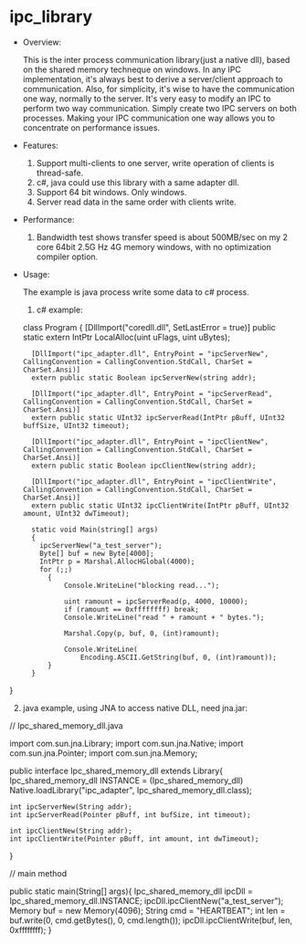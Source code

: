 ipc_library
===========

- Overview:

  This is the inter process communication library(just a native dll), based on the shared memory techneque on windows.
  In any IPC implementation, it's always best to derive a server/client approach to communication. 
  Also, for simplicity, it's wise to have the communication one way, normally to the server. 
  It's very easy to modify an IPC to perform two way communication. Simply create two IPC servers on both processes. 
  Making your IPC communication one way allows you to concentrate on performance issues.
  
  
- Features:

  1. Support multi-clients to one server, write operation of clients is thread-safe.
  2. c#, java could use this library with a same adapter dll.
  3. Support 64 bit windows. Only windows.
  4. Server read data in the same order with clients write.

- Performance:
  
  1. Bandwidth test shows transfer speed is about 500MB/sec on my 2 core 64bit 2.5G Hz 4G memory windows, with no optimization compiler option.

- Usage:
  
  The example is java process write some data to c# process.
  1. c# example:

  class Program
    {
        [DllImport("coredll.dll", SetLastError = true)]
        public static extern IntPtr LocalAlloc(uint uFlags, uint uBytes);

        [DllImport("ipc_adapter.dll", EntryPoint = "ipcServerNew", CallingConvention = CallingConvention.StdCall, CharSet = CharSet.Ansi)]
        extern public static Boolean ipcServerNew(string addr);

        [DllImport("ipc_adapter.dll", EntryPoint = "ipcServerRead", CallingConvention = CallingConvention.StdCall, CharSet = CharSet.Ansi)]
        extern public static UInt32 ipcServerRead(IntPtr pBuff, UInt32 buffSize, UInt32 timeout);

        [DllImport("ipc_adapter.dll", EntryPoint = "ipcClientNew", CallingConvention = CallingConvention.StdCall, CharSet = CharSet.Ansi)]
        extern public static Boolean ipcClientNew(string addr);

        [DllImport("ipc_adapter.dll", EntryPoint = "ipcClientWrite", CallingConvention = CallingConvention.StdCall, CharSet = CharSet.Ansi)]
        extern public static UInt32 ipcClientWrite(IntPtr pBuff, UInt32 amount, UInt32 dwTimeout);
        
        static void Main(string[] args)
        {
          ipcServerNew("a_test_server");
          Byte[] buf = new Byte[4000];
          IntPtr p = Marshal.AllocHGlobal(4000);
          for (;;)
            {
                Console.WriteLine("blocking read...");

                uint ramount = ipcServerRead(p, 4000, 10000);
                if (ramount == 0xffffffff) break;
                Console.WriteLine("read " + ramount + " bytes.");

                Marshal.Copy(p, buf, 0, (int)ramount);

                Console.WriteLine(
                    Encoding.ASCII.GetString(buf, 0, (int)ramount));
            }
        }
}

  2. java example, using JNA to access native DLL, need jna.jar:


// Ipc_shared_memory_dll.java

import com.sun.jna.Library;
import com.sun.jna.Native;
import com.sun.jna.Pointer;
import com.sun.jna.Memory;

public interface Ipc_shared_memory_dll extends Library{
	Ipc_shared_memory_dll INSTANCE = (Ipc_shared_memory_dll) Native.loadLibrary("ipc_adapter", Ipc_shared_memory_dll.class);
	
	int ipcServerNew(String addr);
	int ipcServerRead(Pointer pBuff, int bufSize, int timeout);
	
	int ipcClientNew(String addr);
	int ipcClientWrite(Pointer pBuff, int amount, int dwTimeout);
}

// main method

public static main(String[] args){
  Ipc_shared_memory_dll ipcDll = Ipc_shared_memory_dll.INSTANCE;
  ipcDll.ipcClientNew("a_test_server");
  Memory buf = new Memory(4096);
	String cmd = "HEARTBEAT";
	int len = buf.write(0, cmd.getBytes(), 0, cmd.length());
	ipcDll.ipcClientWrite(buf, len, 0xffffffff);
}
